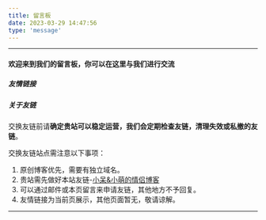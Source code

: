 ```yaml
---
title: 留言板
date: 2023-03-29 14:47:56
type: 'message'
---
```


---

#### 欢迎来到我们的留言板，你可以在这里与我们进行交流

##### 友情链接

##### 关于友链

交换友链前请**确定贵站可以稳定运营，我们会定期检查友链，清理失效或私撤的友链**。

交换友链站点需注意以下事项：

1. 原创博客优先，需要有独立域名。
2. 贵站需先做好本站友链-[小呆&小萌的情侣博客](https://www.xdxmblog.cn/)
3. 可以通过邮件或本页留言来申请友链，其他地方不予回复。
4. 友情链接为当前页展示，其他页面暂无，敬请谅解。

---

